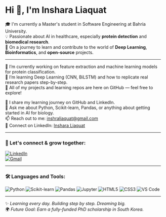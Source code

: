 # Hi 👋, I'm Inshara Liaquat

🎓 I'm currently a Master's student in Software Engineering at Bahria University.  
💡 Passionate about AI in healthcare, especially **protein detection** and **biomedical research**.  
🚀 On a journey to learn and contribute to the world of **Deep Learning**, **Bioinformatics**, and **open-source** projects.

---

🔭 I’m currently working on feature extraction and machine learning models for protein classification.  
🌱 I’m learning Deep Learning (CNN, BiLSTM) and how to replicate real research papers step-by-step.  
📁 All of my projects and learning repos are here on GitHub — feel free to explore!  

📝 I share my learning journey on GitHub and LinkedIn.  
💬 Ask me about Python, Scikit-learn, Pandas, or anything about getting started in AI for biology.  
📫 Reach out to me: inshraliaquat@gmail.com  
📄 Connect on LinkedIn: [Inshara Liaquat](https://www.linkedin.com/in/inshara-liaquat)

---

### 🤝 Let's connect & grow together:
[![LinkedIn](https://img.shields.io/badge/LinkedIn-blue?style=flat&logo=linkedin)](https://www.linkedin.com/in/inshara-liaquat)  
[![Gmail](https://img.shields.io/badge/Gmail-red?style=flat&logo=gmail)](mailto:inshraliaquat@gmail.com)

---

### 🛠️ Languages and Tools:
![Python](https://img.shields.io/badge/Python-3776AB?style=flat&logo=python&logoColor=white)
![Scikit-learn](https://img.shields.io/badge/Scikit--Learn-F7931E?style=flat&logo=scikit-learn&logoColor=white)
![Pandas](https://img.shields.io/badge/Pandas-150458?style=flat&logo=pandas&logoColor=white)
![Jupyter](https://img.shields.io/badge/Jupyter-F37626?style=flat&logo=jupyter&logoColor=white)
![HTML5](https://img.shields.io/badge/HTML5-E34F26?style=flat&logo=html5&logoColor=white)
![CSS3](https://img.shields.io/badge/CSS3-1572B6?style=flat&logo=css3&logoColor=white)
![VS Code](https://img.shields.io/badge/VSCode-007ACC?style=flat&logo=visual-studio-code&logoColor=white)

---

✨ _Learning every day. Building step by step. Dreaming big._  
🌍 _Future Goal: Earn a fully-funded PhD scholarship in South Korea._

